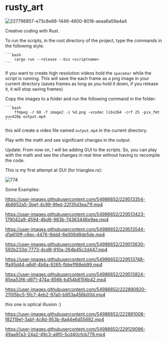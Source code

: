 # rusty_art


![227796857-e73c8e66-1446-4600-8018-aeaa6a59a4a4](https://user-images.githubusercontent.com/54986652/227951137-35ab864e-3329-4ef0-a4aa-2347f07296ca.png)

Creative coding with Rust.

To run the scripts, in the root directory of the project, type the commands in the following style.

    ```bash
        cargo run --release --bin <scriptname>
    ```

If you want to create high resolution videos hold the `spacebar` while the script is running. This will save the each frame as a png image in your current directory (saves frames as long as you hold it down, if you release it, it will stop saving frames)


Copy the images to a folder and run the following command in the folder:
    
    ```bash
        ffmpeg -r 60 -f image2 -i %d.png -vcodec libx264 -crf 25 -pix_fmt yuv420p output.mp4
    ```
this will create a video file named `output.mp4` in the current directory.

Play with the math and see significant changes in the output. 

Update: 
From now on, I will be adding GUI to the scripts. So, you can play with the math and see the changes in real time without having to recompile the code.

This is my first attempt at GUI (for triangles.rs):

![774](https://user-images.githubusercontent.com/54986652/230105999-cdf14aca-13c9-47f7-b69c-57c65f0531a0.png)


Some Examples:


https://user-images.githubusercontent.com/54986652/229513354-4b6652a5-3bef-4c99-9fed-22f35d3ea71f.mp4



https://user-images.githubusercontent.com/54986652/229513423-179042a9-4594-4bd6-983b-74363446e9ae.mp4


https://user-images.githubusercontent.com/54986652/229513544-d1a610ff-c6ec-4476-9dd4-6e006d9de5de.mp4



https://user-images.githubusercontent.com/54986652/229513630-592b233d-7773-4cd8-910a-264b45c2d447.mp4


https://user-images.githubusercontent.com/54986652/229513748-ffa95d44-a6df-4b6a-9265-fbbe1f68eb99.mp4




https://user-images.githubusercontent.com/54986652/229513824-85ea53f6-d971-474a-8566-b454b8156b42.mp4


https://user-images.githubusercontent.com/54986652/222890920-21105bc5-5fc7-4eb2-97a0-b953a456b00d.mp4


this one is optical illusion :)

https://user-images.githubusercontent.com/54986652/222891008-f82119e1-3abf-4c8d-953b-8a44e6d55692.mp4


https://user-images.githubusercontent.com/54986652/229129096-49aa97a3-24a2-49c3-a9f0-5cd40cfcb779.mp4

